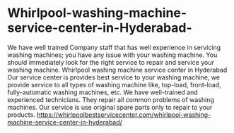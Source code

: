 # Whirlpool-washing-machine-service-center-in-Hyderabad-
 We have well trained Company staff that has well experience in servicing washing machines; you have any issue with your washing machine. You should immediately look for the right service to repair and service your washing machine. Whirlpool washing machine service center in Hyderabad  Our service center is provides best service to your washing machine, we provide service to all types of washing machine like, top-load, front-load, fully-automatic washing machines, etc.  We have well-trained and experienced technicians. They repair all common problems of washing machines. Our service is use original spare parts only to repair to your products.  https://whirlpoolbestservicecenter.com/whirlpool-washing-machine-service-center-in-hyderabad/
